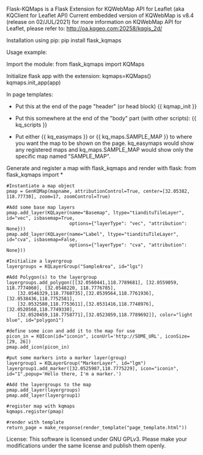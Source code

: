Flask-KQMaps is a Flask Extension for KQWebMap API for Leaflet (aka KQClient for Leaflet API)
Current embedded version of KQWebMap is v8.4 (release on 02/JUL/2021)
for more information on KQWebMap API for Leaflet, please refer to: http://oa.kqgeo.com:20258/kqgis_2d/

Installation using pip:
pip install flask_kqmaps

Usage example:

Import the module:
    from flask_kqmaps import KQMaps

Initialize flask app with the extension:
    kqmaps=KQMaps()
    kqmaps.init_app(app)

In page templates:
- Put this at the end of the page "header" (or head block)
    {{ kqmap_init }}

- Put this somewhere at the end of the "body" part (with other scripts):
    {{ kq_scripts }}

- Put either {{ kq_easymaps }} or {{ kq_maps.SAMPLE_MAP }} to where you want the map to be shown on the page.
    kq_easymaps would show any registered maps and kq_maps.SAMPLE_MAP would show only the specific map named "SAMPLE_MAP".


Generate and register a map with flask_kqmaps and render with flask:
    from flask_kqmaps import *

    #Instantiate a map object
    pmap = GenKQMap(mapname, attributionControl=True, center=[32.05382, 118.77730], zoom=17, zoomControl=True)

    #Add some base map layers
    pmap.add_layer(KQLayer(name="Basemap", ltype="tiandituTileLayer", id="vec", isbasemap=True,
                           options={"layerType": "vec", "attribution": None}))
    pmap.add_layer(KQLayer(name="Label", ltype="tiandituTileLayer", id="cva", isbasemap=False,
                           options={"layerType": "cva", "attribution": None}))

    #Initialize a layergroup
    layergroups = KQLayerGroup("SampleArea", id="lgs")

    #Add Polygon(s) to the layergroup
    layergroups.add_polygon([[32.0560441,118.7789681], [32.0559059, 118.7774060], [32.0548220, 118.7776785],
        [32.0546329,118.7760735],[32.0539564,118.7761936],[32.0538436,118.7752581],
        [32.0532580,118.7753611],[32.0531416,118.7748976],[32.0520568,118.7749330],
        [32.0520459,118.7758771],[32.0523059,118.7789692]], color="light blue", id="polygon1")

    #define some icon and add it to the map for use
    picon_in = KQIcon(id="iconin", iconUrl='http://SOME_URL', iconSize=[29, 26])
    pmap.add_icon(picon_in)

    #put some markers into a marker layer(group)
    layergroup1 = KQLayerGroup("MarkerLayer", id="lgm")
    layergroup1.add_marker([32.0525987,118.7775229], icon="iconin", id="1",popup='Hello there, I'm a marker.')

    #Add the layergroups to the map
    pmap.add_layer(layergroups)
    pmap.add_layer(layergroup1)

    #register map with kqmaps
    kqmaps.register(pmap)

    #render with template
    return_page = make_response(render_template("page_template.html"))

License:
    This software is licensed under GNU GPLv3. Please make your modifications under the same license and publish them openly.

